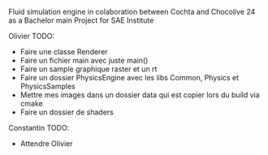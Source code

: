 Fluid simulation engine in colaboration between Cochta and Chocolive 24 as a Bachelor main Project for SAE Institute

Olivier TODO:
- Faire une classe Renderer
- Faire un fichier main avec juste main()
- Faire un sample graphique raster et un rt
- Faire un dossier PhysicsEngine avec les libs Common, Physics et PhysicsSamples
- Mettre mes images dans un dossier data qui est copier lors du build via cmake
- Faire un dossier de shaders

Constantin TODO:
- Attendre Olivier